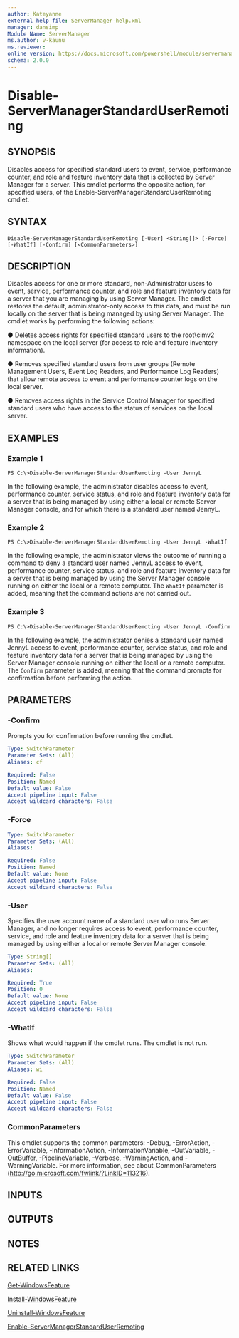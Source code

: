 ```yaml
---
author: Kateyanne
external help file: ServerManager-help.xml
manager: dansimp
Module Name: ServerManager
ms.author: v-kaunu
ms.reviewer: 
online version: https://docs.microsoft.com/powershell/module/servermanager/disable-servermanagerstandarduserremoting?view=windowsserver2012-ps&wt.mc_id=ps-gethelp
schema: 2.0.0
---
```


# Disable-ServerManagerStandardUserRemoting

## SYNOPSIS
Disables access for specified standard users to event, service, performance counter, and role and feature inventory data that is collected by Server Manager for a server.
This cmdlet performs the opposite action, for specified users, of the Enable-ServerManagerStandardUserRemoting cmdlet.

## SYNTAX

```
Disable-ServerManagerStandardUserRemoting [-User] <String[]> [-Force] [-WhatIf] [-Confirm] [<CommonParameters>]
```

## DESCRIPTION
Disables access for one or more standard, non-Administrator users to event, service, performance counter, and role and feature inventory data for a server that you are managing by using Server Manager.
The cmdlet restores the default, administrator-only access to this data, and must be run locally on the server that is being managed by using Server Manager.
The cmdlet works by performing the following actions:

●  Deletes access rights for specified standard users to the root\cimv2 namespace on the local server (for access to role and feature inventory information).

  ●  Removes specified standard users from user groups (Remote Management Users, Event Log Readers, and Performance Log Readers) that allow remote access to event and performance counter logs on the local server.

  ●  Removes access rights in the Service Control Manager for specified standard users who have access to the status of services on the local server.

## EXAMPLES

### Example 1
```
PS C:\>Disable-ServerManagerStandardUserRemoting -User JennyL
```

In the following example, the administrator disables access to event, performance counter, service status, and role and feature inventory data for a server that is being managed by using either a local or remote Server Manager console, and for which there is a standard user named JennyL.

### Example 2
```
PS C:\>Disable-ServerManagerStandardUserRemoting -User JennyL -WhatIf
```

In the following example, the administrator views the outcome of running a command to deny a standard user named JennyL access to event, performance counter, service status, and role and feature inventory data for a server that is being managed by using the Server Manager console running on either the local or a remote computer.
The `WhatIf` parameter is added, meaning that the command actions are not carried out.

### Example 3
```
PS C:\>Disable-ServerManagerStandardUserRemoting -User JennyL -Confirm
```

In the following example, the administrator denies a standard user named JennyL access to event, performance counter, service status, and role and feature inventory data for a server that is being managed by using the Server Manager console running on either the local or a remote computer.
The `Confirm` parameter is added, meaning that the command prompts for confirmation before performing the action.

## PARAMETERS

### -Confirm
Prompts you for confirmation before running the cmdlet.

```yaml
Type: SwitchParameter
Parameter Sets: (All)
Aliases: cf

Required: False
Position: Named
Default value: False
Accept pipeline input: False
Accept wildcard characters: False
```

### -Force
```yaml
Type: SwitchParameter
Parameter Sets: (All)
Aliases: 

Required: False
Position: Named
Default value: None
Accept pipeline input: False
Accept wildcard characters: False
```

### -User
Specifies the user account name of a standard user who runs Server Manager, and no longer requires access to event, performance counter, service, and role and feature inventory data for a server that is being managed by using either a local or remote Server Manager console.

```yaml
Type: String[]
Parameter Sets: (All)
Aliases: 

Required: True
Position: 0
Default value: None
Accept pipeline input: False
Accept wildcard characters: False
```

### -WhatIf
Shows what would happen if the cmdlet runs.
The cmdlet is not run.

```yaml
Type: SwitchParameter
Parameter Sets: (All)
Aliases: wi

Required: False
Position: Named
Default value: False
Accept pipeline input: False
Accept wildcard characters: False
```

### CommonParameters
This cmdlet supports the common parameters: -Debug, -ErrorAction, -ErrorVariable, -InformationAction, -InformationVariable, -OutVariable, -OutBuffer, -PipelineVariable, -Verbose, -WarningAction, and -WarningVariable. For more information, see about_CommonParameters (http://go.microsoft.com/fwlink/?LinkID=113216).

## INPUTS

## OUTPUTS

## NOTES

## RELATED LINKS

[Get-WindowsFeature](./Get-WindowsFeature.md)

[Install-WindowsFeature](./Install-WindowsFeature.md)

[Uninstall-WindowsFeature](./Uninstall-WindowsFeature.md)

[Enable-ServerManagerStandardUserRemoting](./Enable-ServerManagerStandardUserRemoting.md)

